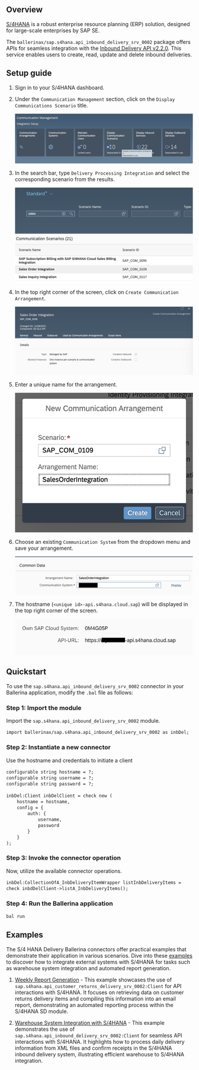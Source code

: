 ## Overview

[S/4HANA](https://www.sap.com/india/products/erp/s4hana.html) is a robust enterprise resource planning (ERP) solution,
designed for large-scale enterprises by SAP SE.

The `ballerinax/sap.s4hana.api_inbound_delivery_srv_0002` package offers APIs for seamless integration with the [Inbound Delivery API v2.2.0](https://api.sap.com/api/API_INBOUND_DELIVERY_SRV_0002/overview). This service enables users to create, read, update and delete inbound deliveries.

## Setup guide

1. Sign in to your S/4HANA dashboard.

2. Under the `Communication Management` section, click on the `Display Communications Scenario` title.

   ![Display Scenarios](https://raw.githubusercontent.com/ballerina-platform/module-ballerinax-sap/main/docs/setup/3-1-display-scenarios.png)

3. In the search bar, type `Delivery Processing Integration` and select the corresponding scenario from the results.

   ![Search Sales Order](https://raw.githubusercontent.com/ballerina-platform/module-ballerinax-sap/main/docs/setup/3-2-search-sales-order.png)

4. In the top right corner of the screen, click on `Create Communication Arrangement`.

   ![Click Create Arrangement](https://raw.githubusercontent.com/ballerina-platform/module-ballerinax-sap/main/docs/setup/3-3-click-create-arrangement.png)

5. Enter a unique name for the arrangement.

   ![Give Arrangement Name](https://raw.githubusercontent.com/ballerina-platform/module-ballerinax-sap/main/docs/setup/3-4-give-arrangement-name.png)

6. Choose an existing `Communication System` from the dropdown menu and save your arrangement.

   ![Select Existing Communication Arrangement](https://raw.githubusercontent.com/ballerina-platform/module-ballerinax-sap/main/docs/setup/3-5-select-communication-system.png)

7. The hostname (`<unique id>-api.s4hana.cloud.sap`) will be displayed in the top right corner of the screen.

   ![View Hostname](https://raw.githubusercontent.com/ballerina-platform/module-ballerinax-sap/main/docs/setup/3-6-view-hostname.png)

## Quickstart

To use the `sap.s4hana.api_inbound_delivery_srv_0002` connector in your Ballerina application, modify the `.bal` file as follows:

### Step 1: Import the module

Import the `sap.s4hana.api_inbound_delivery_srv_0002` module.

```ballerina
import ballerinax/sap.s4hana.api_inbound_delivery_srv_0002 as inbDel;
```

### Step 2: Instantiate a new connector

Use the hostname and credentials to initiate a client

```ballerina
configurable string hostname = ?;
configurable string username = ?;
configurable string password = ?;

inbDel:Client inbDelClient = check new (
    hostname = hostname,
    config = {
        auth: {
            username,
            password
        }
    }
);
```

### Step 3: Invoke the connector operation

Now, utilize the available connector operations.

```ballerina
inbDel:CollectionOfA_InbDeliveryItemWrapper listInbDeliveryItems = check inbdDelClient->listA_InbDeliveryItems();
```

### Step 4: Run the Ballerina application

```bash
bal run
```

## Examples

The S/4 HANA Delivery Ballerina connectors offer practical examples that demonstrate their application in various
scenarios. Dive into
these [examples](https://github.com/ballerina-platform/module-ballerinax-sap.s4hana.delivery/tree/main/examples) to
discover how to integrate external systems with S/4HANA for tasks such as warehouse system integration and automated
report generation.

1. [Weekly Report Generation](https://github.com/ballerina-platform/module-ballerinax-sap.s4hana.delivery/tree/main/examples/generate-report) -
   This example showcases the use of `sap.s4hana.api_customer_returns_delivery_srv_0002:Client` for API interactions
   with S/4HANA. It focuses on retrieving data on customer returns delivery items and compiling this information into an
   email report, demonstrating an automated reporting process within the S/4HANA SD module.

2. [Warehouse System Integration with S/4HANA](https://github.com/ballerina-platform/module-ballerinax-sap.s4hana.delivery/tree/main/examples/warehouse-to-s4hana) -
   This example demonstrates the use of `sap.s4hana.api_inbound_delivery_srv_0002:Client` for seamless API interactions
   with S/4HANA. It highlights how to process daily delivery information from XML files and confirm receipts in the
   S/4HANA inbound delivery system, illustrating efficient warehouse to S/4HANA integration.
